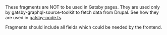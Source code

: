 These fragments are NOT to be used in Gatsby pages. They are used only by
gatsby-graphql-source-toolkit to fetch data from Drupal. See how they are used
in [gatsby-node.ts](../../../gatsby-node.ts).

Fragments should include all fields which could be needed by the frontend.
